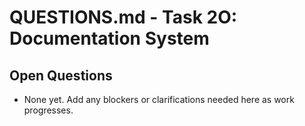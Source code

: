 # QUESTIONS.md - Task 2O: Documentation System

## Open Questions
- None yet. Add any blockers or clarifications needed here as work progresses. 